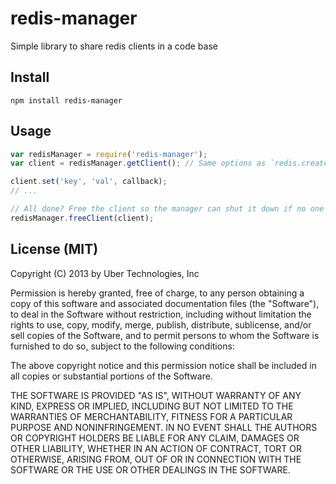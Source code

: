 # redis-manager

Simple library to share redis clients in a code base

## Install

    npm install redis-manager

## Usage

```js
var redisManager = require('redis-manager');
var client = redisManager.getClient(); // Same options as `redis.createClient`, is an instance of `redis`'s client

client.set('key', 'val', callback);
// ...

// All done? Free the client so the manager can shut it down if no one is using it, anymore.
redisManager.freeClient(client);
```

## License (MIT)

Copyright (C) 2013 by Uber Technologies, Inc

Permission is hereby granted, free of charge, to any person obtaining a copy
of this software and associated documentation files (the "Software"), to deal
in the Software without restriction, including without limitation the rights
to use, copy, modify, merge, publish, distribute, sublicense, and/or sell
copies of the Software, and to permit persons to whom the Software is
furnished to do so, subject to the following conditions:

The above copyright notice and this permission notice shall be included in
all copies or substantial portions of the Software.

THE SOFTWARE IS PROVIDED "AS IS", WITHOUT WARRANTY OF ANY KIND, EXPRESS OR
IMPLIED, INCLUDING BUT NOT LIMITED TO THE WARRANTIES OF MERCHANTABILITY,
FITNESS FOR A PARTICULAR PURPOSE AND NONINFRINGEMENT. IN NO EVENT SHALL THE
AUTHORS OR COPYRIGHT HOLDERS BE LIABLE FOR ANY CLAIM, DAMAGES OR OTHER
LIABILITY, WHETHER IN AN ACTION OF CONTRACT, TORT OR OTHERWISE, ARISING FROM,
OUT OF OR IN CONNECTION WITH THE SOFTWARE OR THE USE OR OTHER DEALINGS IN
THE SOFTWARE.
